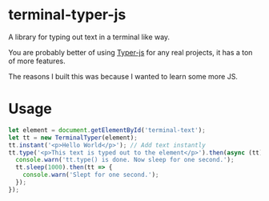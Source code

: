 # terminal-typer-js

A library for typing out text in a terminal like way.

You are probably better of using [Typer-js](https://www.npmjs.com/package/typer-js) for any real projects, it has a ton of more features.

The reasons I built this was because I wanted to learn some more JS.

# Usage

```javascript
let element = document.getElementById('terminal-text');
let tt = new TerminalTyper(element);
tt.instant('<p>Hello World</p>'); // Add text instantly
tt.type('<p>This text is typed out to the element</p>').then(async (tt) => { // Add typed text
  console.warn('tt.type() is done. Now sleep for one second.');
  tt.sleep(1000).then(tt => {
    console.warn('Slept for one second.');
  });
});
```
